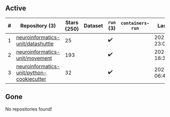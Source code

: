 ## Active
| # | Repository (3) | Stars (250) | Dataset | `run` (3) | `containers-run` | Last Modified |
| --- | --- | --- | --- | --- | --- | --- |
| 1 | [neuroinformatics-unit/datashuttle](https://github.com/neuroinformatics-unit/datashuttle) | 25 |  | :heavy_check_mark: |  | 2025-08-18 23:04:30+00:00 |
| 2 | [neuroinformatics-unit/movement](https://github.com/neuroinformatics-unit/movement) | 193 |  | :heavy_check_mark: |  | 2025-08-20 16:33:43+00:00 |
| 3 | [neuroinformatics-unit/python-cookiecutter](https://github.com/neuroinformatics-unit/python-cookiecutter) | 32 |  | :heavy_check_mark: |  | 2025-08-05 06:48:44+00:00 |

## Gone
No repositories found!
